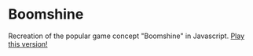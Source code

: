 # Boomshine
Recreation of the popular game concept "Boomshine" in Javascript.
[Play this version!](https://jeannforbes.github.io/Boomshine/)
